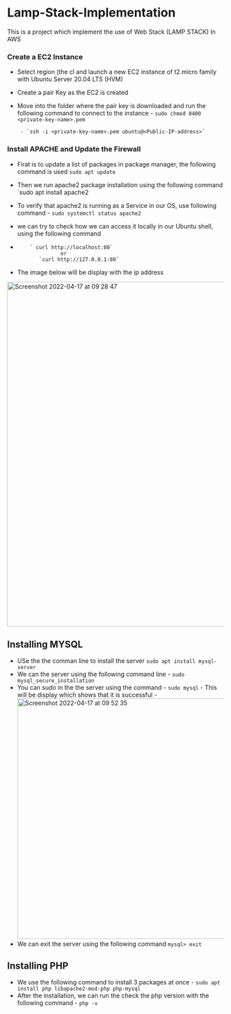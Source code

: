 # Lamp-Stack-Implementation
This is a project which implement the use of Web Stack (LAMP STACK) In AWS

### Create a EC2 Instance 
- Select region (the cl and launch a new EC2 instance of t2.micro family with Ubuntu Server 20.04 LTS (HVM)
- Create a pair Key as the EC2 is created 
- Move into the folder where the pair key is downloaded and run the following command to connect to the instance
        - `sudo chmod 0400 <private-key-name>.pem`
          
       - `ssh -i <private-key-name>.pem ubuntu@<Public-IP-address>`

###  Install APACHE and Update the Firewall
- Firat is to update a list of packages in package manager, the following command is used
                `sudo apt update`

- Then we run apache2 package installation using the following command
                `sudo apt install apache2
                
- To verify that apache2 is running as a Service in our OS, use following command
          - `sudo systemctl status apache2`
- we can try to check how we can access it locally in our Ubuntu shell, using the following command
-         ` curl http://localhost:80`
                    or
             `curl http://127.0.0.1:80`
- The image below will be display with the ip address
<img width="801" alt="Screenshot 2022-04-17 at 09 28 47" src="https://user-images.githubusercontent.com/80678596/163705182-cd4d5d38-6943-41dc-bfb1-2184847c3a54.png">

## Installing MYSQL
- USe the the comman line to install the server 
          `sudo apt install mysql-server`
- We can the server using the following command line
          - `sudo mysql_secure_installation`
- You can sudo in the the server using the command
          - `sudo mysql`
          - This will be display which shows that it is successful
          - <img width="559" alt="Screenshot 2022-04-17 at 09 52 35" src="https://user-images.githubusercontent.com/80678596/163705771-3ce79a3d-275d-440d-83f8-676a7bf58109.png">
- We can exit the server using the following command
          `mysql> exit`
## Installing PHP
- We use the following command to install 3 packages at once
          - `sudo apt install php libapache2-mod-php php-mysql`
- After the installation, we can run the check the php version with the following command
          - `php -v`
